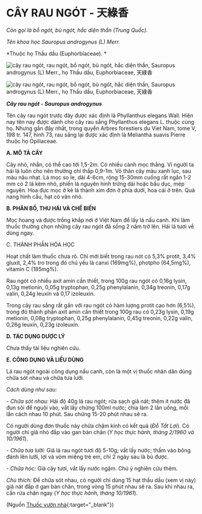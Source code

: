 # CÂY RAU NGÓT - 天綠香

*Còn gọi là bồ ngót, bù ngót, hắc diện thần (Trung Quốc).*

*Tên khoa học Sauropus androgynus (L) Merr.*

*Thuộc họ Thầu dầu (Euphorbiaceae). *

![cây rau ngót, rau ngót, bồ ngót, bù ngót, hắc diện thần, Sauropus androgynus \(L\) Merr., họ Thầu dầu, Euphorbiaceae, 天綠香](/imgs/caythuoc/dtl/cay-rau-ngot.jpg)

![cây rau ngót, rau ngót, bồ ngót, bù ngót, hắc diện thần, Sauropus androgynus \(L\) Merr., họ Thầu dầu, Euphorbiaceae, 天綠香](/imgs/caythuoc/dtl/cay-rau-ngot-2.jpg)

***Cây rau ngót - Sauropus androgynus***

Tên cây rau ngót trước đây được xác định là Phyllanthus elegans Wall. Hiện nay tên nay được dành cho cây rau sắng Phyllanthus elegans L. thuộc cùng họ. Nhưng gần đây nhất, trong quyển Arbres forestiers du Viet Nam, tome V, 198 tr. 147, hình 73, rau sắng lại được xác định là Meliantha suavis Pierre thuộc họ Opiliaceae.

**A. MÔ TẢ CÂY**

Cây nhỏ, nhẵn, có thể cao tới 1,5-2m. Có nhiều cành mọc thẳng. Vì người ta hái lá luôn cho nên thường chỉ thấp 0,9-1m. Vỏ thân cây màu xanh lục, sau màu nâu nhạt. Lá mọc so le, dài 4-6cm, rộng 15-30mm cuống rất ngắn 1-2 mm có 2 lá kèm nhỏ, phiến lá nguyên hình trứng dài hoặc bầu dục, mép nguyên. Hoa đực mọc ở kẽ lá thành xim đơn ở phía dưới, hoa cái ở trên. Quả nang hình cầu, hạt có vân nhỏ.

**B. PHÂN BỐ, THU HÁI VÀ CHẾ BIẾN**

Mọc hoang và được trồng khắp nơi ở Việt Nam để lấy lá nấu canh. Khi làm thuốc thường chọn những cây rau ngót đã sống 2 năm trở lên. Hái lá tươi về dùng ngay.

C. THÀNH PHẦN HÓA HỌC

Hoạt chất làm thuốc chưa rõ. Chỉ mới biết trong rau nót có 5,3% protit, 3,4% gluxit, 2,4% tro trong đó chủ yếu là canxi (169mg%), photpho (64,5mg%), vitamin C (185mg%).

Rau ngót có nhiều axit amin cần thiết, trong 100g rau ngót có 0,16g lysin, 0,13g metionin, 0,05g tryptophan, 0,25g phenylalanin, 0,34g treonin, 0,17g valin, 0,24g leuxin và 0,17 izoleuxin.

Trong cây rau sắng rất gần với rau ngót có hàm lượng protit cao hơn (6,5%), trong đó thành phần axit amin cần thiết trong 100g rau có 0,23g lysin, 0,19g metionin, 0,08g tryptophan, 0,25g phenylalanin, 0,45g treonin, 0,22g valin, 0,26g leuxin, 0,23g izoleuxin.

**D. TÁC DỤNG DƯỢC LÝ**

Chưa thấy tài liệu nghiên cứu.

**E. CÔNG DỤNG VÀ LIỀU DÙNG**

Lá rau ngót ngoài công dụng nấu canh, còn là một vị thuốc nhân dân dùng chữa sót nhau và chữa tưa lưỡi.

*Cách dùng như sau:*

*- Chữa sót nhau:* Hái độ 40g lá rau ngót; rửa sạch giã nát; thêm ít nước đã đun sôi để nguội vào, vắt lấy chừng 100ml nước; chia làm 2 lần uống, mỗi lần cách nhau 10 phút. Sau chừng 15-20 phút nhau sẽ ra.

Có người dùng đơn thuốc này chữa chậm kinh có kết quả (*Đỗ Tất Lợi*). Có người chỉ giã nhỏ đắp vào gan bàn chân (*Y học thực hành, tháng 2/1960 và 10/1961*).

*- Chữa tưa lưỡi:* Giã lá rau ngót tươi độ 5-10g; vắt lấy nước; thấm vào bông đánh lên lưỡi, lợi và vòm miệng trẻ em, chỉ 2 ngày sau là bú được.

*- Chữa hóc:* Giã cây tươi, vắt lấy nước ngậm. Chú ý nghiên cứu thêm.

*Chú thích:* Để chữa sót nhau, có người chỉ dùng 15 hạt thầu dầu (xem vị này) giã nát đắp ở gan bàn chân, trong vòng 15 phút nhau sẽ ra. Sau khi nhau ra, cần rửa chân ngay (*Y học thực hành, tháng 10/1961*).


(Nguồn [Thuốc vườn nhà](http://thuocvuonnha.com){:target="_blank"})